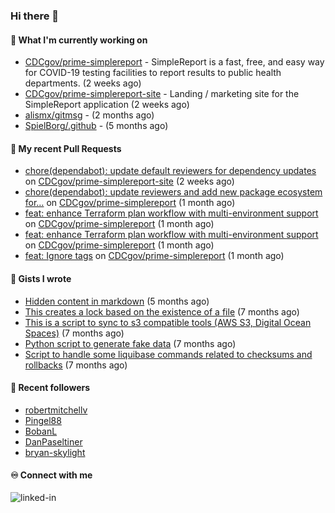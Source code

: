 ### Hi there 👋

#### 🚀 What I'm currently working on

- [CDCgov/prime-simplereport](https://github.com/CDCgov/prime-simplereport) - SimpleReport is a fast, free, and easy way for COVID-19 testing facilities to report results to public health departments. (2 weeks ago)
- [CDCgov/prime-simplereport-site](https://github.com/CDCgov/prime-simplereport-site) - Landing / marketing site for the SimpleReport application (2 weeks ago)
- [alismx/gitmsg](https://github.com/alismx/gitmsg) -  (2 months ago)
- [SpielBorg/.github](https://github.com/SpielBorg/.github) -  (5 months ago)

#### 🔨 My recent Pull Requests

- [chore(dependabot): update default reviewers for dependency updates](https://github.com/CDCgov/prime-simplereport-site/pull/625) on [CDCgov/prime-simplereport-site](https://github.com/CDCgov/prime-simplereport-site) (2 weeks ago)
- [chore(dependabot): update reviewers and add new package ecosystem for…](https://github.com/CDCgov/prime-simplereport/pull/6895) on [CDCgov/prime-simplereport](https://github.com/CDCgov/prime-simplereport) (1 month ago)
- [feat: enhance Terraform plan workflow with multi-environment support](https://github.com/CDCgov/prime-simplereport/pull/6826) on [CDCgov/prime-simplereport](https://github.com/CDCgov/prime-simplereport) (1 month ago)
- [feat: enhance Terraform plan workflow with multi-environment support](https://github.com/CDCgov/prime-simplereport/pull/6825) on [CDCgov/prime-simplereport](https://github.com/CDCgov/prime-simplereport) (1 month ago)
- [feat: Ignore tags](https://github.com/CDCgov/prime-simplereport/pull/6823) on [CDCgov/prime-simplereport](https://github.com/CDCgov/prime-simplereport) (1 month ago)

#### 📓 Gists I wrote

- [Hidden content in markdown](https://gist.github.com/cffeb79c933f98279c46906f390fd3a0) (5 months ago)
- [This creates a lock based on the existence of a file](https://gist.github.com/6bb524c02a636a478f49d7387f57869b) (7 months ago)
- [This is a script to sync to s3 compatible tools (AWS S3, Digital Ocean Spaces)](https://gist.github.com/7a42ab3b5203a9eca579f0a80a9dc63b) (7 months ago)
- [Python script to generate fake data](https://gist.github.com/ea13a03b628e2d682334c0adf38400c5) (7 months ago)
- [Script to handle some liquibase commands related to checksums and rollbacks](https://gist.github.com/ac68b4781c7c500bf5c2aa9bd4aaff7c) (7 months ago)

#### 👯 Recent followers

- [robertmitchellv](https://github.com/robertmitchellv)
- [Pingel88](https://github.com/Pingel88)
- [BobanL](https://github.com/BobanL)
- [DanPaseltiner](https://github.com/DanPaseltiner)
- [bryan-skylight](https://github.com/bryan-skylight)

#### ♾️ Connect with me
[<img align="left" alt="linked-in" src="https://img.shields.io/badge/linkedin-%230077B5.svg?&style=for-the-badge&logo=linkedin&logoColor=white" />](https://www.linkedin.com/in/alismx)
